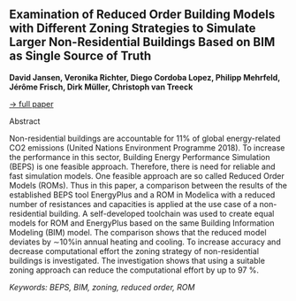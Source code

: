 ## Examination of Reduced Order Building Models with Different Zoning Strategies to Simulate Larger Non-Residential Buildings Based on BIM as Single Source of Truth

**David Jansen, Veronika Richter, Diego Cordoba Lopez, Philipp Mehrfeld, Jérôme Frisch, Dirk Müller, Christoph van Treeck**

[&#8594; full paper](../proceedings/papers/Modelica2021session8B_paper3.pdf)

Abstract

Non-residential buildings are accountable for 11% of
global energy-related CO2 emissions (United Nations Environment
Programme 2018). To increase the performance
in this sector, Building Energy Performance Simulation
(BEPS) is one feasible approach. Therefore, there is
need for reliable and fast simulation models. One feasible
approach are so called Reduced Order Models (ROMs).
Thus in this paper, a comparison between the results of the
established BEPS tool EnergyPlus and a ROM in Modelica
with a reduced number of resistances and capacities is
applied at the use case of a non-residential building. A
self-developed toolchain was used to create equal models
for ROM and EnergyPlus based on the same Building
Information Modeling (BIM) model. The comparison
shows that the reduced model deviates by ∼10%in annual
heating and cooling. To increase accuracy and decrease
computational effort the zoning strategy of non-residential
buildings is investigated. The investigation shows that using
a suitable zoning approach can reduce the computational
effort by up to 97 %.

*Keywords: BEPS, BIM, zoning, reduced order, ROM*

